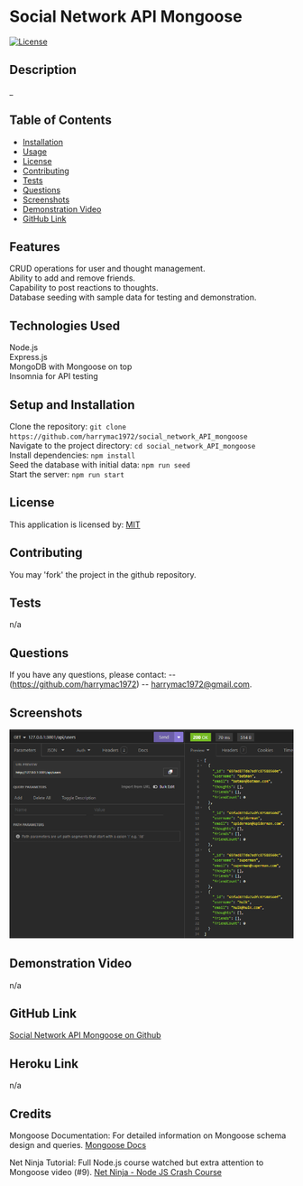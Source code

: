 
# Social Network API Mongoose
[![License](https://img.shields.io/badge/License-MIT-blue.svg)](https://opensource.org/licenses/MIT)

## Description

_

## Table of Contents
- [Installation](#installation)
- [Usage](#usage)
- [License](#license)
- [Contributing](#contributing)
- [Tests](#tests)
- [Questions](#questions)
- [Screenshots](#screenshots)
- [Demonstration Video](#video)
- [GitHub Link](#github-link)

## Features
CRUD operations for user and thought management.<br>
Ability to add and remove friends.<br>
Capability to post reactions to thoughts.<br>
Database seeding with sample data for testing and demonstration.

## Technologies Used
Node.js<br>
Express.js<br>
MongoDB with Mongoose on top<br>
Insomnia for API testing

## Setup and Installation
Clone the repository: `git clone https://github.com/harrymac1972/social_network_API_mongoose`<br>
Navigate to the project directory: `cd social_network_API_mongoose`<br>
Install dependencies: `npm install`<br>
Seed the database with initial data: `npm run seed`<br>
Start the server: `npm run start`<br>

## License
This application is licensed by: [MIT](https://opensource.org/licenses/MIT)

## Contributing
You may 'fork' the project in the github repository.

## Tests
n/a

## Questions
If you have any questions, please contact:
-- (https://github.com/harrymac1972)
-- harrymac1972@gmail.com.

## Screenshots
![Screenshot_1](./imgs/info/get_api_users_test.png)

## Demonstration Video
n/a

## GitHub Link
<a href="https://github.com/harrymac1972/social_network_API_mongoose">Social Network API Mongoose on Github</a>

## Heroku Link
n/a

## Credits

Mongoose Documentation: For detailed information on Mongoose schema design and queries. [Mongoose Docs](https://mongoosejs.com/docs/guide.html)

Net Ninja Tutorial: Full Node.js course watched but extra attention to Mongoose video (#9). [Net Ninja - Node JS Crash Course](https://www.youtube.com/watch?v=zb3Qk8SG5Ms&list=PL4cUxeGkcC9jsz4LDYc6kv3ymONOKxwBU)
